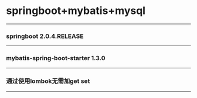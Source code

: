# springboot+mybatis+mysql
-----
###  springboot 2.0.4.RELEASE
-----
###  mybatis-spring-boot-starter 1.3.0
-----

### 通过使用lombok无需加get set
-----
